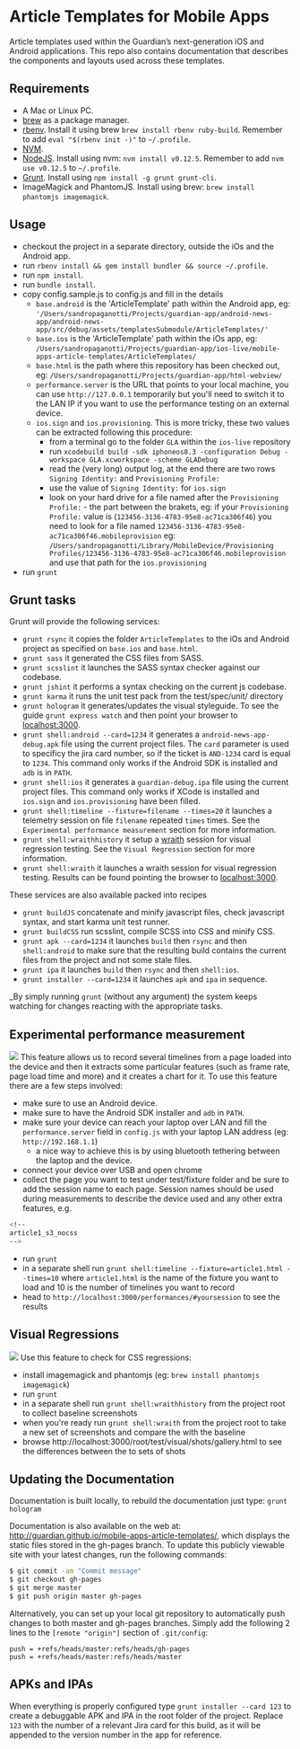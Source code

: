 # Article Templates for Mobile Apps
Article templates used within the Guardian’s next-generation iOS and Android applications. This repo also contains documentation that describes the components and layouts used across these templates.

## Requirements
* A Mac or Linux PC.
* [brew](http://brew.sh/) as a package manager.
* [rbenv](https://github.com/sstephenson/rbenv). Install it using brew `brew install rbenv ruby-build`. Remember to add `eval "$(rbenv init -)"` to `~/.profile`.
* [NVM](https://github.com/creationix/nvm). 
* [NodeJS](http://nodejs.org/). Install using nvm: `nvm install v0.12.5`. Remember to add `nvm use v0.12.5` to `~/.profile`.
* [Grunt](http://gruntjs.com/). Install using `npm install -g grunt grunt-cli`.
* ImageMagick and PhantomJS. Install using brew: `brew install phantomjs imagemagick`.

## Usage
* checkout the project in a separate directory, outside the iOs and the Android app.
* run `rbenv install && gem install bundler && source ~/.profile`.
* run `npm install`. 
* run `bundle install`.
* copy config.sample.js to config.js and fill in the details
    * `base.android` is the 'ArticleTemplate' path within the Android app, eg: `'/Users/sandropaganotti/Projects/guardian-app/android-news-app/android-news-app/src/debug/assets/templatesSubmodule/ArticleTemplates/'`
    * `base.ios` is the 'ArticleTemplate' path within the iOs app, eg: `/Users/sandropaganotti/Projects/guardian-app/ios-live/mobile-apps-article-templates/ArticleTemplates/`
    * `base.html` is the path where this repository has been checked out, eg: `/Users/sandropaganotti/Projects/guardian-app/html-webview/`
    * `performance.server` is the URL that points to your local machine, you can use `http://127.0.0.1` temporarily but you'll need to switch it to the LAN IP if you want to use the performance testing on an external device.
    * `ios.sign` and `ios.provisioning`. This is more tricky, these two values can be extracted following this procedure:
        * from a terminal go to the folder `GLA` within the `ios-live` repository
        * run `xcodebuild build -sdk iphoneos8.3 -configuration Debug -workspace GLA.xcworkspace -scheme GLADebug`
        * read the (very long) output log, at the end there are two rows `Signing Identity:` and `Provisioning Profile:`
        * use the value of `Signing Identity:` for `ios.sign`
        * look on your hard drive for a file named after the `Provisioning Profile:` - the part between the brakets, eg: if your `Provisioning Profile:` value is (`123456-3136-4783-95e8-ac71ca306f46`) you need to look for a file named `123456-3136-4783-95e8-ac71ca306f46.mobileprovision` eg: `/Users/sandropaganotti/Library/MobileDevice/Provisioning Profiles/123456-3136-4783-95e8-ac71ca306f46.mobileprovision` and use that path for the `ios.provisioning`
* run `grunt` 

## Grunt tasks
Grunt will provide the following services:

* `grunt rsync` it copies the folder `ArticleTemplates` to the iOs and Android project as specified on `base.ios` and `base.html`.
* `grunt sass` it generated the CSS files from SASS.
* `grunt scsslint` it launches the SASS syntax checker against our codebase.
* `grunt jshint` it performs a syntax checking on the current js codebase.
* `grunt karma` it runs the unit test pack from the test/spec/unit/ directory
* `grunt hologram` it generates/updates the visual styleguide. To see the guide `grunt express watch` and then point your browser to [localhost:3000](http://localhost:3000).
* `grunt shell:android --card=1234` it generates a `android-news-app-debug.apk` file using the current project files. The `card` parameter is used to specificy the jira card number, so if the ticket is `AND-1234` card is equal to `1234`. This command only works if the Android SDK is installed and `adb` is in `PATH`.
* `grunt shell:ios` it generates a `guardian-debug.ipa` file using the current project files. This command only works if XCode is installed and `ios.sign` and `ios.provisioning` have been filled.
* `grunt shell:timeline --fixture=filename --times=20` it launches a telemetry session on file `filename` repeated `times` times. See the `Experimental performance measurement` section for more information.
* `grunt shell:wraithhistory` it setup a [wraith](https://github.com/BBC-News/wraith) session for visual regression testing. See the `Visual Regression` section for more information.
* `grunt shell:wraith` it launches a wraith session for visual regression testing. Results can be found pointing the browser to [localhost:3000](localhost:3000/root/test/visual/shots/gallery.html).

These services are also available packed into recipes
* `grunt buildJS` concatenate and minify javascript files, check javascript syntax, and start karma unit test runner.
* `grunt buildCSS` run scsslint, compile SCSS into CSS and minify CSS.
* `grunt apk --card=1234` it launches `build` then `rsync` and then `shell:android` to make sure that the resulting build contains the current files from the project and not some stale files.  
* `grunt ipa` it launches `build` then `rsync` and then `shell:ios`.
* `grunt installer --card=1234` it launches `apk` and `ipa` in sequence.

_By simply running `grunt` (without any argument) the system keeps watching for changes reacting with the appropriate tasks.

## Experimental performance measurement
![](https://raw.githubusercontent.com/guardian/mobile-apps-article-templates/master/Performance/_cover.png)
This feature allows us to record several timelines from a page loaded into the device and then it extracts some 
particular features (such as frame rate, page load time and more) and it creates a chart for it. 
To use this feature there are a few steps involved:
* make sure to use an Android device.
* make sure to have the Android SDK installer and `adb` in `PATH`.
* make sure your device can reach your laptop over LAN and fill the `performance.server` field in `config.js` with your laptop LAN address (eg: `http://192.168.1.1`)
    * a nice way to achieve this is by using bluetooth tethering between the laptop and the device.
* connect your device over USB and open chrome
* collect the page you want to test under test/fixture folder and be sure to add the session name to each page. Session names should be used during measurements to describe the device used and any other extra features, e.g.
```bash
<!--
article1_s3_nocss
-->
```
* run `grunt`
* in a separate shell run `grunt shell:timeline --fixture=article1.html --times=10` where `article1.html` is the name of the fixture you want to load and 10 is the number of timelines you want to record
* head to `http://localhost:3000/performances/#yoursession` to see the results

## Visual Regressions
![](https://raw.githubusercontent.com/guardian/mobile-apps-article-templates/master/test/visual/_cover.png)
Use this feature to check for CSS regressions:
* install imagemagick and phantomjs (eg: `brew install phantomjs imagemagick`)
* run `grunt`
* in a separate shell run `grunt shell:wraithhistory` from the project root to collect baseline screenshots
* when you're ready run `grunt shell:wraith` from the project root to take a new set of screenshots and compare the with the baseline
* browse http://localhost:3000/root/test/visual/shots/gallery.html to see the differences between the to sets of shots

## Updating the Documentation
Documentation is built locally, to rebuild the documentation just type: `grunt hologram`

Documentation is also available on the web at: http://guardian.github.io/mobile-apps-article-templates/, which displays the static files stored in the gh-pages branch. To update this publicly viewable site with your latest changes, run the following commands:

```bash
$ git commit -am "Commit message"
$ git checkout gh-pages
$ git merge master
$ git push origin master gh-pages
```

Alternatively, you can set up your local git repository to automatically push changes to both master and gh-pages branches. Simply add the following 2 lines to the ``[remote "origin"]`` section of ``.git/config``:

```
push = +refs/heads/master:refs/heads/gh-pages
push = +refs/heads/master:refs/heads/master
```

## APKs and IPAs
When everything is properly configured type `grunt installer --card 123` to create a debuggable APK and IPA in the root folder of the project. Replace `123` with the number of a relevant Jira card for this build, as it will be appended to the version number in the app for reference.
